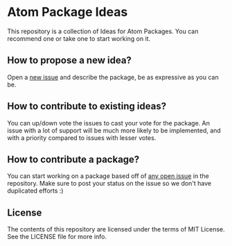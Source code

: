 # Atom Package Ideas

This repository is a collection of Ideas for Atom Packages. You can recommend one or take one to start working on it.

## How to propose a new idea?

Open a [new issue](https://github.com/steelbrain/atom-package-ideas/issues/new) and describe the package, be as expressive as you can be.

## How to contribute to existing ideas?

You can up/down vote the issues to cast your vote for the package. An issue with a lot of support will be much more likely to be implemented, and with a priority compared to issues with lesser votes.

## How to contribute a package?

You can start working on a package based off of [any open issue](https://github.com/steelbrain/atom-package-ideas/issues) in the repository. Make sure to post your status on the issue so we don't have duplicated efforts :)

## License

The contents of this repository are licensed under the terms of MIT License. See the LICENSE file for more info.
